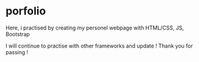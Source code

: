 # porfolio
Here, i practised by creating my personel webpage with HTML/CSS, JS, Bootstrap

I will continue to practise with other frameworks and update ! Thank you for passing !
